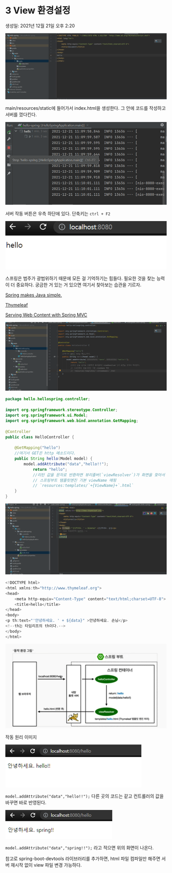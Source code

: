 # 3 View 환경설정

생성일: 2021년 12월 21일 오후 2:20

![Untitled](3/Untitled.png)

main/resources/static에 들어가서 index.html을 생성한다. 그 안에 코드를 작성하고 서버를 껐다킨다.

![Untitled](3/Untitled%201.png)

서버 작동 버튼은 우측 하단에 있다. 단축키는 `ctrl + F2`

![Untitled](3/Untitled%202.png)

스프링은 범주가 광범위하기 때문에 모든 걸 기억하기는 힘들다. 필요한 것을 찾는 능력이 더 중요하다. 궁금한 거 있는 거 있으면 여기서 찾아보는 습관을 기르자.

[Spring makes Java simple.](https://spring.io/)

[Thymeleaf](https://www.thymeleaf.org/)

[Serving Web Content with Spring MVC](https://spring.io/guides/gs/serving-web-content/)

![Untitled](3/Untitled%203.png)

```java
package hello.hellospring.controller;

import org.springframework.stereotype.Controller;
import org.springframework.ui.Model;
import org.springframework.web.bind.annotation.GetMapping;

@Controller
public class HelloController {

    @GetMapping("hello")
    //여기서 GET은 http 메소드이다.
    public String hello(Model model) {
        model.addAttribute("data","hello!!");
            return "hello";
            //리턴 값을 문자로 반환하면 뷰리졸버(`viewResolver`)가 화면을 찾아서 처리한다.
            // 스프링부트 템플릿엔진 기본 viewName 매핑
            // `resources:templates/`+{ViewName}+`.html`
    }
}
```

![Untitled](3/Untitled%204.png)

```java
<!DOCTYPE html>
<html xmlns:th="http://www.thymeleaf.org">
<head>
    <meta http-equiv="Content-Type" content="text/html;charset=UTF-8">
    <title>hello</title>
</head>
<body>
<p th:text="'안녕하세요. ' + ${data}" >안녕하세요. 손님</p>
<!--th는 타임리프의 th이다.-->
</body>
</html>
```

![Untitled](3/Untitled%205.png)

작동 원리 이미지

![Untitled](3/Untitled%206.png)

`model.addAttribute("data","hello!!");` 다른 곳의 코드는 같고 컨트롤러의 값을 바꾸면 바로 반영된다.

![Untitled](3/Untitled%207.png)

`model.addAttribute("data","spring!!");` 라고 적으면 위의 화면이 나온다.

참고로 spring-boot-devtools 라이브러리를 추가하면, html 파일 컴파일만 해주면 서버 재시작 없이 view 파일 변경 가능하다.
